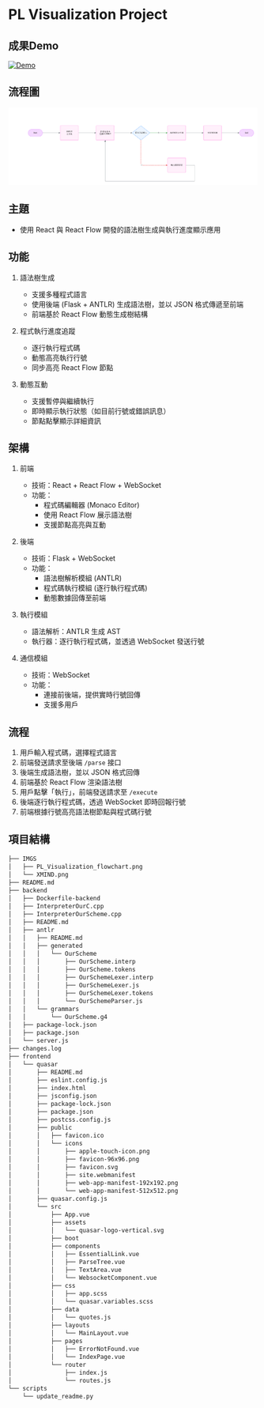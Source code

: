 # PL Visualization Project

## 成果Demo
[![Demo](https://img.youtube.com/vi/a1C13NWQBQU/0.jpg)](https://youtu.be/a1C13NWQBQU)

## 流程圖
![FlowChart](/IMGS/PL_Visualization_flowchart.png)

## 主題
- 使用 React 與 React Flow 開發的語法樹生成與執行進度顯示應用

## 功能
1. 語法樹生成
   - 支援多種程式語言
   - 使用後端 (Flask + ANTLR) 生成語法樹，並以 JSON 格式傳遞至前端
   - 前端基於 React Flow 動態生成樹結構

2. 程式執行進度追蹤
   - 逐行執行程式碼
   - 動態高亮執行行號
   - 同步高亮 React Flow 節點

3. 動態互動
   - 支援暫停與繼續執行
   - 即時顯示執行狀態（如目前行號或錯誤訊息）
   - 節點點擊顯示詳細資訊

## 架構
1. 前端
   - 技術：React + React Flow + WebSocket
   - 功能：
     - 程式碼編輯器 (Monaco Editor)
     - 使用 React Flow 展示語法樹
     - 支援節點高亮與互動

2. 後端
   - 技術：Flask + WebSocket
   - 功能：
     - 語法樹解析模組 (ANTLR)
     - 程式碼執行模組 (逐行執行程式碼)
     - 動態數據回傳至前端

3. 執行模組
   - 語法解析：ANTLR 生成 AST
   - 執行器：逐行執行程式碼，並透過 WebSocket 發送行號

4. 通信模組
   - 技術：WebSocket
   - 功能：
     - 連接前後端，提供實時行號回傳
     - 支援多用戶

## 流程
1. 用戶輸入程式碼，選擇程式語言
2. 前端發送請求至後端 `/parse` 接口
3. 後端生成語法樹，並以 JSON 格式回傳
4. 前端基於 React Flow 渲染語法樹
5. 用戶點擊「執行」，前端發送請求至 `/execute`
6. 後端逐行執行程式碼，透過 WebSocket 即時回報行號
7. 前端根據行號高亮語法樹節點與程式碼行號

## 項目結構 <!-- AutoComplete -->
<!-- PROJECT TREE START -->

```
├── IMGS
│   ├── PL_Visualization_flowchart.png
│   └── XMIND.png
├── README.md
├── backend
│   ├── Dockerfile-backend
│   ├── InterpreterOurC.cpp
│   ├── InterpreterOurScheme.cpp
│   ├── README.md
│   ├── antlr
│   │   ├── README.md
│   │   ├── generated
│   │   │   └── OurScheme
│   │   │       ├── OurScheme.interp
│   │   │       ├── OurScheme.tokens
│   │   │       ├── OurSchemeLexer.interp
│   │   │       ├── OurSchemeLexer.js
│   │   │       ├── OurSchemeLexer.tokens
│   │   │       └── OurSchemeParser.js
│   │   └── grammars
│   │       └── OurScheme.g4
│   ├── package-lock.json
│   ├── package.json
│   └── server.js
├── changes.log
├── frontend
│   └── quasar
│       ├── README.md
│       ├── eslint.config.js
│       ├── index.html
│       ├── jsconfig.json
│       ├── package-lock.json
│       ├── package.json
│       ├── postcss.config.js
│       ├── public
│       │   ├── favicon.ico
│       │   └── icons
│       │       ├── apple-touch-icon.png
│       │       ├── favicon-96x96.png
│       │       ├── favicon.svg
│       │       ├── site.webmanifest
│       │       ├── web-app-manifest-192x192.png
│       │       └── web-app-manifest-512x512.png
│       ├── quasar.config.js
│       └── src
│           ├── App.vue
│           ├── assets
│           │   └── quasar-logo-vertical.svg
│           ├── boot
│           ├── components
│           │   ├── EssentialLink.vue
│           │   ├── ParseTree.vue
│           │   ├── TextArea.vue
│           │   └── WebsocketComponent.vue
│           ├── css
│           │   ├── app.scss
│           │   └── quasar.variables.scss
│           ├── data
│           │   └── quotes.js
│           ├── layouts
│           │   └── MainLayout.vue
│           ├── pages
│           │   ├── ErrorNotFound.vue
│           │   └── IndexPage.vue
│           └── router
│               ├── index.js
│               └── routes.js
└── scripts
    └── update_readme.py
```
<!-- PROJECT TREE END -->
